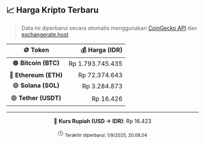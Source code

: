 

<!-- HARGA_KRIPTO -->
## 📈 Harga Kripto Terbaru

> Data ini diperbarui secara otomatis menggunakan [CoinGecko API](https://www.coingecko.com/) dan [exchangerate.host](https://exchangerate.host/)

<div align="center">

| 🪙 Token | 💰 Harga (IDR) |
|:------:|---------------:|
| 🟠 **Bitcoin (BTC)**   | Rp 1.793.745.435 |
| 🔵 **Ethereum (ETH)**  | Rp 72.374.643 |
| 🟣 **Solana (SOL)**    | Rp 3.284.873 |
| 🟢 **Tether (USDT)**   | Rp 16.426 |

---

💱 **Kurs Rupiah (USD → IDR)**: Rp 16.423

🕒 <sub>Terakhir diperbarui: 1/9/2025, 20.08.04</sub>

</div>
<!-- /HARGA_KRIPTO -->